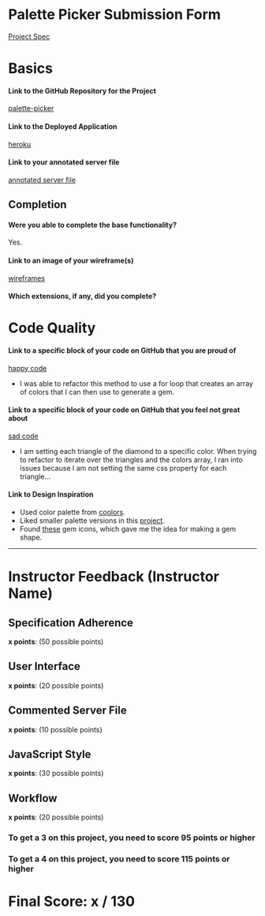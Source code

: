 # Palette Picker Submission Form

[Project Spec](http://frontend.turing.io/projects/palette-picker.html)

# Basics

#### Link to the GitHub Repository for the Project
[palette-picker](https://github.com/laurakwhit/palette-picker)

#### Link to the Deployed Application
[heroku](https://palette-picker-laura-whitaker.herokuapp.com/)

#### Link to your annotated server file
[annotated server file](https://github.com/laurakwhit/palette-picker/blob/server-comments/server.js)

## Completion

#### Were you able to complete the base functionality?

Yes.

#### Link to an image of your wireframe(s)
[wireframes](https://github.com/laurakwhit/palette-picker/blob/server-comments/images/wireframe.png)

#### Which extensions, if any, did you complete?

# Code Quality

#### Link to a specific block of your code on GitHub that you are proud of
[happy code](https://github.com/laurakwhit/palette-picker/blob/server-comments/public/js/gem.js#L55)

* I was able to refactor this method to use a for loop that creates an array of colors that I can then use to generate a gem.

#### Link to a specific block of your code on GitHub that you feel not great about
[sad code](https://github.com/laurakwhit/palette-picker/blob/server-comments/public/js/palettes.js#L66)

* I am setting each triangle of the diamond to a specific color. When trying to refactor to iterate over the triangles and the colors array, I ran into issues because I am not setting the same css property for each triangle... 

#### Link to Design Inspiration

* Used color palette from [coolors](https://coolors.co/).
* Liked smaller palette versions in this [project](https://dribbble.com/shots/3845170-Color-Hunt-s-New-Layout).
* Found [these](https://dribbble.com/shots/4564865-Diamonds-Best-Icons-of-the-Month) gem icons, which gave me the idea for making a gem shape.


-----


# Instructor Feedback (Instructor Name)

## Specification Adherence

**x points**: (50 possible points)

## User Interface

**x points**: (20 possible points)

## Commented Server File

**x points**: (10 possible points)

## JavaScript Style

**x points**: (30 possible points)

## Workflow

**x points**: (20 possible points)


### To get a 3 on this project, you need to score 95 points or higher
### To get a 4 on this project, you need to score 115 points or higher

# Final Score: x / 130
